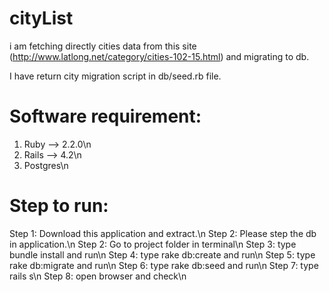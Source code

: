 # cityList

i am fetching directly cities data from this site (http://www.latlong.net/category/cities-102-15.html) and migrating to db.

I have return city migration script in db/seed.rb file.

Software requirement:
=====================

1) Ruby --> 2.2.0\n
2) Rails --> 4.2\n
3) Postgres\n

Step to run:
============
Step 1: Download this application and extract.\n
Step 2: Please step the db in application.\n
Step 2: Go to project folder in terminal\n
Step 3: type bundle install and run\n
Step 4: type rake db:create and run\n
Step 5: type rake db:migrate and run\n
Step 6: type rake db:seed and run\n
Step 7: type rails s\n
Step 8: open browser and check\n
